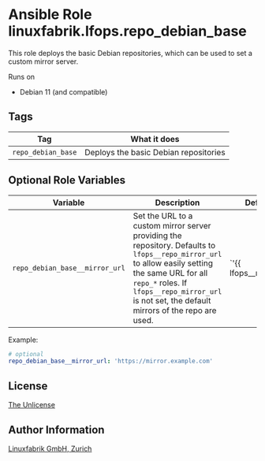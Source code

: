 # Ansible Role linuxfabrik.lfops.repo_debian_base

This role deploys the basic Debian repositories, which can be used to set a custom mirror server.

Runs on

* Debian 11 (and compatible)


## Tags

| Tag           | What it does                    |
| ---           | ------------                    |
| `repo_debian_base` | Deploys the basic Debian repositories |


## Optional Role Variables

| Variable | Description | Default Value |
| -------- | ----------- | ------------- |
| `repo_debian_base__mirror_url` | Set the URL to a custom mirror server providing the repository. Defaults to `lfops__repo_mirror_url` to allow easily setting the same URL for all `repo_*` roles. If `lfops__repo_mirror_url` is not set, the default mirrors of the repo are used. | `'{{ lfops__repo_mirror_url | default("") }}'` |

Example:
```yaml
# optional
repo_debian_base__mirror_url: 'https://mirror.example.com'
```


## License

[The Unlicense](https://unlicense.org/)


## Author Information

[Linuxfabrik GmbH, Zurich](https://www.linuxfabrik.ch)
